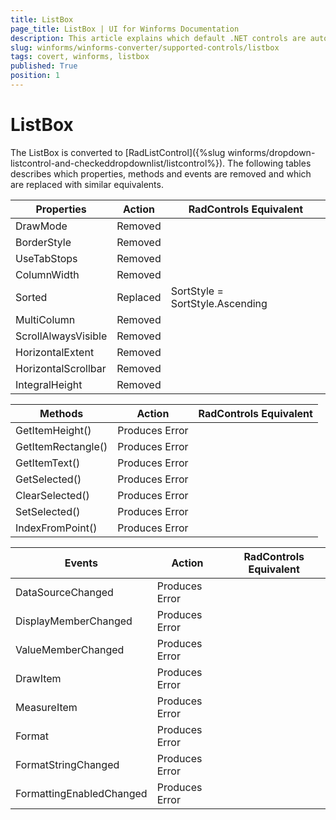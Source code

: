 ```yaml
---
title: ListBox
page_title: ListBox | UI for Winforms Documentation
description: This article explains which default .NET controls are automatically converted.
slug: winforms/winforms-converter/supported-controls/listbox
tags: covert, winforms, listbox
published: True
position: 1
---
```


# ListBox

The ListBox is converted to [RadListControl]({%slug winforms/dropdown-listcontrol-and-checkeddropdownlist/listcontrol%}). The following tables describes which properties, methods and events are removed and which are replaced with similar equivalents.

|Properties|Action|RadControls Equivalent|
|---|---|---|
|DrawMode|Removed|   |
|BorderStyle|Removed|   |
|UseTabStops|Removed|   |
|ColumnWidth|Removed|   |
|Sorted|Replaced|SortStyle = SortStyle.Ascending|
|MultiColumn|Removed|   |
|ScrollAlwaysVisible|Removed|   |
|HorizontalExtent|Removed|   |
|HorizontalScrollbar|Removed|   |
|IntegralHeight|Removed|   |

|Methods|Action|RadControls Equivalent|
|---|---|---|
|GetItemHeight()|Produces Error|   |
|GetItemRectangle()|Produces Error|   |
|GetItemText()|Produces Error|   |
|GetSelected()|Produces Error|   |
|ClearSelected()|Produces Error|   |
|SetSelected()|Produces Error|   |
|IndexFromPoint()|Produces Error|   |

|Events|Action|RadControls Equivalent|
|---|---|---|
|DataSourceChanged|Produces Error|   |
|DisplayMemberChanged|Produces Error|   |
|ValueMemberChanged|Produces Error|   |
|DrawItem|Produces Error|   |
|MeasureItem|Produces Error|   |
|Format|Produces Error|   |
|FormatStringChanged|Produces Error|   |
|FormattingEnabledChanged|Produces Error|   |
